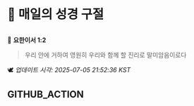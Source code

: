 # 🙏 매일의 성경 구절
##
<!-- START_BIBLE_VERSE -->
📖 **요한이서 1:2**
> 우리 안에 거하여 영원히 우리와 함께 할 진리로 말미암음이로다

🕊️ _업데이트 시각: 2025-07-05 21:52:36 KST_
  <!-- END_BIBLE_VERSE -->
## GITHUB_ACTION

